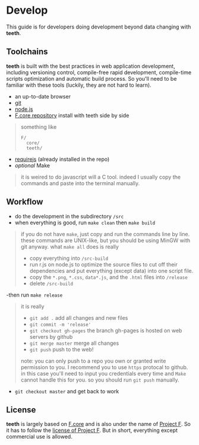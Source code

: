# Develop
This guide is for developers doing development beyond data changing with __teeth__.

## Toolchains
__teeth__ is built with the best practices in web application development, including versioning control, compile-free rapid development, compile-time scripts optimization and automatic build process. So you'll need to be familiar with these tools (luckily, they are not hard to learn).

- an up-to-date browser
- [git](http://git-scm.com/)
- [node.js](http://nodejs.org/)
- [F.core repository](https://github.com/tyt2y3/F.core) install with teeth side by side

> something like
> ```
> F/
>	core/
>	teeth/
> ```

- [requirejs](http://requirejs.org/) (already installed in the repo)
- _optional_ Make

> it is weired to do javascript will a C tool. indeed I usually copy the commands and paste into the terminal manually.

## Workflow
- do the development in the subdirectory `/src`
- when everything is good, run `make clean` then `make build`

> if you do not have `make`, just copy and run the commands line by line.
> these commands are UNIX-like, but you should be using MinGW with git anyway.
> what `make all` does is really
> - copy everything into `/src-build`
> - run r.js on node.js to optimize the source files
> to cut off their dependencies and put everything (except data) into one script file.
> - copy the `*.png`, `*.css`, `data*.js`, and the `.html` files into `/release`
> - delete `/src-build`

-then run `make release`

> it is really
> - `git add .` add all changes and new files
> - `git commit -m 'release'`
> - `git checkout gh-pages` the branch gh-pages is hosted on web servers by github
> - `git merge master` merge all changes
> - `git push` push to the web!
> 
> note: you can only push to a repo you own or granted write permission to you. I recommend you to use `https` protocal to github. in this case you'll need to input you credentials every time and `Make` cannot handle this for you. so you should run `git push` manually.

- `git checkout master` and get back to work

## License
__teeth__ is largely based on [F.core](https://github.com/tyt2y3/F.core) and is also under the name of [Project F](http://project--f.blogspot.com/). So it has to follow the [license of Project F](http://project--f.blogspot.hk/2012/05/license.html). But in short, everything except commercial use is allowed.
